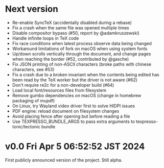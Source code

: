 # Next version

- Re-enable SyncTeX (accidentally disabled during a rebase)
- Fix a crash when the same file was opened multiple times
- Disable compositor bypass (#50, report by @adamkruszewski)
- Handle infinite loops in TeX code
- Fix race conditions when latest process observe data being changed
- Workaround limitations of fork on macOS when using system fonts
- Up/down scrolls vertically through the document, and change pages when reaching the border (#52, contributed by @gasche)
- Fix JSON printing of non-ASCII characters (broke paths with chinese characters, see #53)
- Fix a crash due to a broken invariant when the contents being edited has been read by the TeX worker but the driver is not aware (#62)
- Don't require re2c for a non-developer build (#64)
- Load local font/resources files from filesystem
- Remove gumbo dependencies on macOS (change in homebrew packaging of mupdf)
- On Linux, try Wayland video driver first to solve HIDPI issues
- PDF engine: reload document on filesystem changes
- Avoid placing fence after opening but before reading a file
- Use TEXPRESSO_BUNDLE_ARGS to pass extra arguments to texpresso-tonic/tectonic bundle

# v0.0 Fri Apr  5 06:52:52 JST 2024

First publicly announced version of the project.
Still alpha.
